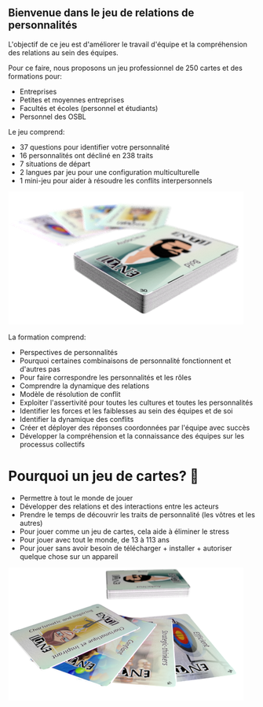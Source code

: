 ## Bienvenue dans le jeu de relations de personnalités

L'objectif de ce jeu est d'améliorer le travail d'équipe et la compréhension des relations au sein des équipes.

Pour ce faire, nous proposons un jeu professionnel de 250 cartes et des formations pour:

* Entreprises
* Petites et moyennes entreprises
* Facultés et écoles (personnel et étudiants)
* Personnel des OSBL

Le jeu comprend:

* 37 questions pour identifier votre personnalité
* 16 personnalités ont décliné en 238 traits
* 7 situations de départ
* 2 langues par jeu pour une configuration multiculturelle
* 1 mini-jeu pour aider à résoudre les conflits interpersonnels

![Jeu de cartes de personnalités](../assets/images/discover.png)

La formation comprend:
* Perspectives de personnalités
* Pourquoi certaines combinaisons de personnalité fonctionnent et d'autres pas
* Pour faire correspondre les personnalités et les rôles
* Comprendre la dynamique des relations
* Modèle de résolution de conflit
* Exploiter l'assertivité pour toutes les cultures et toutes les personnalités
* Identifier les forces et les faiblesses au sein des équipes et de soi
* Identifier la dynamique des conflits
* Créer et déployer des réponses coordonnées par l'équipe avec succès
* Développer la compréhension et la connaissance des équipes sur les processus collectifs

# Pourquoi un jeu de cartes? 📇
* Permettre à tout le monde de jouer
* Développer des relations et des interactions entre les acteurs
* Prendre le temps de découvrir les traits de personnalité (les vôtres et les autres)
* Pour jouer comme un jeu de cartes, cela aide à éliminer le stress
* Pour jouer avec tout le monde, de 13 à 113 ans
* Pour jouer sans avoir besoin de télécharger + installer + autoriser quelque chose sur un appareil

![Jeu de cartes de personnalités](../assets/images/cardsin2languages.png)
